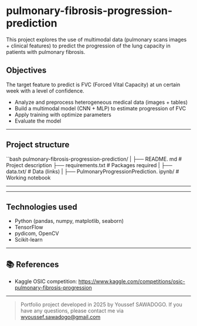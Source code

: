 # pulmonary-fibrosis-progression-prediction
This project explores the use of multimodal data (pulmonary scans images +  clinical features) to predict the progression of the lung capacity in patients with pulmonary fibrosis.

## Objectives
The target feature to predict is FVC (Forced Vital Capacity) at un certain week with a level of confidence.
- Analyze and preprocess heterogeneous medical data (images + tables)
- Build a multimodal model (CNN + MLP) to estimate progression of FVC
- Apply training with optimize parameters
- Evaluate the model

---

## Project structure

``bash
pulmonary-fibrosis-progression-prediction/
|
├── README. md # Project description
├── requirements.txt # Packages required
|
├── data.txt/ # Data (links)
|
├── PulmonaryProgressionPrediction. ipynb/  # Working notebook

---


---

## Technologies used

- Python (pandas, numpy, matplotlib, seaborn)
- TensorFlow
- pydicom, OpenCV
- Scikit-learn

---


## 📚 References

- Kaggle OSIC competition: https://www.kaggle.com/competitions/osic-pulmonary-fibrosis-progression

---

> Portfolio project developed in 2025 by Youssef SAWADOGO. If you have any questions, please contact me via wyoussef.sawadogo@gmail.com
